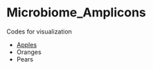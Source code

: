# Microbiome_Amplicons
Codes for visualization

* [Apples](https://bioinformaticsworkbook.org/#gsc.tab=0)
* Oranges
* Pears
